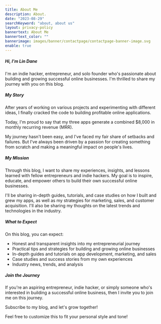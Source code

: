 ```yaml
---
title: About Me
description: About.
date: "2023-08-29"
searchKeyword: "about, about us"
layout: privacy-policy
bannertext: About Me
bannertext_color: ""
bannerimage: images/banner/contactpage/contactpage-banner-image.svg
enable: true
---
```

##### Hi, I'm Lin Dane

I'm an indie hacker, entrepreneur, and solo founder who's passionate about building and growing successful online businesses. I'm thrilled to share my journey with you on this blog.

##### My Story
After years of working on various projects and experimenting with different ideas, I finally cracked the code to building profitable online applications. 

Today, I'm proud to say that my three apps generate a combined $8,000 in monthly recurring revenue (MRR).

My journey hasn't been easy, and I've faced my fair share of setbacks and failures. But I've always been driven by a passion for creating something from scratch and making a meaningful impact on people's lives.

##### My Mission

Through this blog, I want to share my experiences, insights, and lessons learned with fellow entrepreneurs and indie hackers. My goal is to inspire, educate, and empower others to build their own successful online businesses.

I'll be sharing in-depth guides, tutorials, and case studies on how I built and grew my apps, as well as my strategies for marketing, sales, and customer acquisition. I'll also be sharing my thoughts on the latest trends and technologies in the industry.

##### What to Expect
On this blog, you can expect:
- Honest and transparent insights into my entrepreneurial journey
- Practical tips and strategies for building and growing online businesses
- In-depth guides and tutorials on app development, marketing, and sales
- Case studies and success stories from my own experiences
- Industry news, trends, and analysis

##### Join the Journey

If you're an aspiring entrepreneur, indie hacker, or simply someone who's interested in building a successful online business, then I invite you to join me on this journey. 

Subscribe to my blog, and let's grow together!

Feel free to customize this to fit your personal style and tone!

